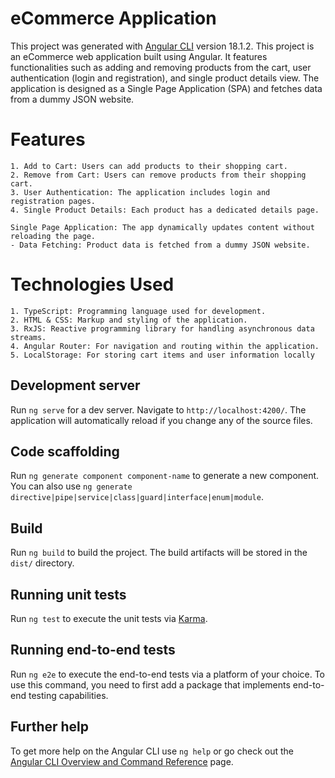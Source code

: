 # eCommerce Application

This project was generated with [Angular CLI](https://github.com/angular/angular-cli) version 18.1.2.
This project is an eCommerce web application built using Angular. It features functionalities such as adding and removing products from the cart, user authentication (login and registration), and single product details view. The application is designed as a Single Page Application (SPA) and fetches data from a dummy JSON website.

# Features
    1. Add to Cart: Users can add products to their shopping cart.
    2. Remove from Cart: Users can remove products from their shopping cart.
    3. User Authentication: The application includes login and registration pages.
    4. Single Product Details: Each product has a dedicated details page.
    
    Single Page Application: The app dynamically updates content without reloading the page.
    - Data Fetching: Product data is fetched from a dummy JSON website.
# Technologies Used
    1. TypeScript: Programming language used for development.
    2. HTML & CSS: Markup and styling of the application.
    3. RxJS: Reactive programming library for handling asynchronous data streams.
    4. Angular Router: For navigation and routing within the application.
    5. LocalStorage: For storing cart items and user information locally

## Development server

Run `ng serve` for a dev server. Navigate to `http://localhost:4200/`. The application will automatically reload if you change any of the source files.

## Code scaffolding

Run `ng generate component component-name` to generate a new component. You can also use `ng generate directive|pipe|service|class|guard|interface|enum|module`.

## Build

Run `ng build` to build the project. The build artifacts will be stored in the `dist/` directory.

## Running unit tests

Run `ng test` to execute the unit tests via [Karma](https://karma-runner.github.io).

## Running end-to-end tests

Run `ng e2e` to execute the end-to-end tests via a platform of your choice. To use this command, you need to first add a package that implements end-to-end testing capabilities.

## Further help

To get more help on the Angular CLI use `ng help` or go check out the [Angular CLI Overview and Command Reference](https://angular.dev/tools/cli) page.
